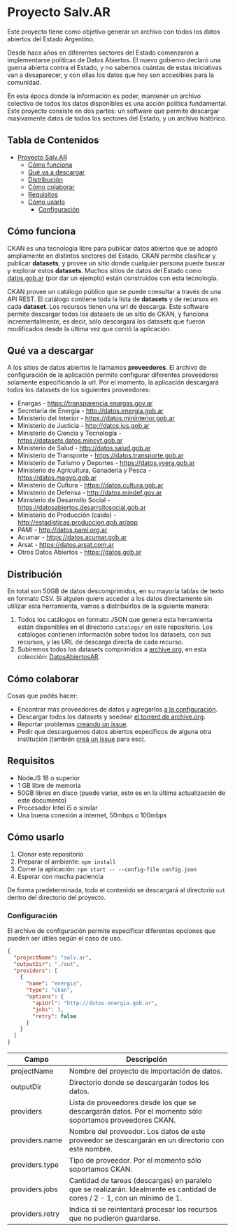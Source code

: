 # Proyecto Salv.AR

Este proyecto tiene como objetivo generar un archivo con todos los datos abiertos del Estado Argentino.

Desde hace años en diferentes sectores del Estado comenzaron a implementarse políticas de Datos Abiertos.
El nuevo gobierno declaró una guerra abierta contra el Estado, y no sabemos cuántas de estas iniciativas van
a desaparecer, y con ellas los datos que hoy son accesibles para la comunidad.

En esta época donde la información es poder, mantener un archivo colectivo de todos los datos disponibles es una
acción política fundamental. Este proyecto consiste en dos partes: un software que permite descargar masivamente
datos de todos los sectores del Estado, y un archivo histórico.

## Tabla de Contenidos

<!-- TOC -->
* [Proyecto Salv.AR](#proyecto-salvar)
  * [Cómo funciona](#cómo-funciona)
  * [Qué va a descargar](#qué-va-a-descargar)
  * [Distribución](#distribución)
  * [Cómo colaborar](#cómo-colaborar)
  * [Requisitos](#requisitos)
  * [Cómo usarlo](#cómo-usarlo)
    * [Configuración](#configuración)
<!-- TOC -->


## Cómo funciona

CKAN es una tecnología libre para publicar datos abiertos que se adoptó ampliamente en distintos sectores
del Estado. CKAN permite clasificar y publicar __datasets__, y provee un sitio donde cualquier persona puede
buscar y explorar estos __datasets__. Muchos sitios de datos del Estado como [datos.gob.ar](https://datos.gob.ar)
(por dar un ejemplo) están construidos con esta tecnología.

CKAN provee un catálogo público que se puede consultar a través de una API REST. El catálogo contiene toda la lista
de __datasets__ y de recursos en cada __dataset__. Los recursos tienen una url de descarga. Este software permite
descargar todos los datasets de un sitio de CKAN, y funciona incrementalmente, es decir, sólo descargará los datasets
que fueron modificados desde la última vez que corrió la aplicación.

## Qué va a descargar

A los sitios de datos abiertos le llamamos __proveedores__. El archivo de configuración de la aplicación permite
configurar diferentes proveedores solamente especificando la url. Por el momento, la aplicación descargará todos
los datasets de los siguientes proveedores:

* Enargas - https://transparencia.enargas.gov.ar
* Secretaría de Energía - http://datos.energia.gob.ar
* Ministerio del Interior - https://datos.mininterior.gob.ar
* Ministerio de Justicia - http://datos.jus.gob.ar
* Ministerio de Ciencia y Tecnología - https://datasets.datos.mincyt.gob.ar
* Ministerio de Salud - http://datos.salud.gob.ar
* Ministerio de Transporte - https://datos.transporte.gob.ar
* Ministerio de Turismo y Deportes - https://datos.yvera.gob.ar
* Ministerio de Agricultura, Ganadería y Pesca - https://datos.magyp.gob.ar
* Ministerio de Cultura - https://datos.cultura.gob.ar
* Ministerio de Defensa - http://datos.mindef.gov.ar
* Ministerio de Desarrollo Social - https://datosabiertos.desarrollosocial.gob.ar
* Ministerio de Producción (caido) - http://estadisticas.produccion.gob.ar/app
* PAMI - http://datos.pami.org.ar
* Acumar - https://datos.acumar.gob.ar
* Arsat - https://datos.arsat.com.ar
* Otros Datos Abiertos - https://datos.gob.ar

## Distribución

En total son 50GB de datos descomprimidos, en su mayoría tablas de texto en formato CSV. Si alguien
quiere acceder a los datos directamente sin utilizar esta herramienta, vamos a distribuirlos de la
siguiente manera:

1. Todos los catálogos en formato JSON que genera esta herramienta están disponibles en el directorio `catalogs/`
  en este repositorio. Los catálogos contienen información sobre todos los datasets, con sus recursos, y las URL
  de descarga directa de cada recurso.
2. Subiremos todos los datasets comprimidos a [archive.org](https://archive.org), en esta colección:
  [DatosAbiertosAR](https://archive.org/details/DatosAbiertosAR).

## Cómo colaborar

Cosas que podés hacer:

* Encontrar más proveedores de datos y agregarlos [a la configuración](https://github.com/f-nyx/DatosAbiertosAR/blob/main/config.json).
* Descargar todos los datasets y seedear [el torrent de archive.org](https://archive.org/download/DatosAbiertosAR/DatosAbiertosAR_archive.torrent).
* Reportar problemas [creando un issue](https://github.com/f-nyx/DatosAbiertosAR/issues/new).
* Pedir que descarguemos datos abiertos específicos de alguna otra institución (también [creá un issue](https://github.com/f-nyx/DatosAbiertosAR/issues/new) para eso).

## Requisitos

* NodeJS 18 o superior
* 1 GB libre de memoria
* 50GB libres en disco (puede variar, esto es en la última actualización de este documento)
* Procesador Intel i5 o similar
* Una buena conexión a internet, 50mbps o 100mbps

## Cómo usarlo

1. Clonar este repositorio
2. Preparar el ambiente: `npm install` 
3. Correr la aplicación: `npm start -- --config-file config.json`
4. Esperar con mucha paciencia

De forma predeterminada, todo el contenido se descargará al directorio `out` dentro del directorio del proyecto.

### Configuración

El archivo de configuración permite especificar diferentes opciones que pueden ser útiles según el caso de uso.

```json
{
  "projectName": "salv.ar",
  "outputDir": "./out",
  "providers": [
    { 
      "name": "energia",
      "type": "ckan",
      "options": {
        "apiUrl": "http://datos.energia.gob.ar",
        "jobs": 3,
        "retry": false
      }
    }
  ]
}
```

| Campo           | Descripción                                                                                                                |
|-----------------|----------------------------------------------------------------------------------------------------------------------------|
| projectName     | Nombre del proyecto de importación de datos.                                                                               |
| outputDir       | Directorio donde se descargarán todos los datos.                                                                           |
| providers       | Lista de proveedores desde los que se descargarán datos. Por el momento sólo soportamos proveedores CKAN.                  |
| providers.name  | Nombre del proveedor. Los datos de este proveedor se descargarán en un directorio con este nombre.                         |
| providers.type  | Tipo de proveedor. Por el momento sólo soportamos CKAN.                                                                    |
| providers.jobs  | Cantidad de tareas (descargas) en paralelo que se realizarán. Idealmente es cantidad de cores / 2 - 1, con un mínimo de 1. |
| providers.retry | Indica si se reintentará procesar los recursos que no pudieron guardarse.                                                  |
